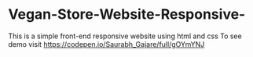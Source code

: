 # Vegan-Store-Website-Responsive-
This is a simple front-end responsive website using html and css 
To see demo visit https://codepen.io/Saurabh_Gajare/full/gOYmYNJ
